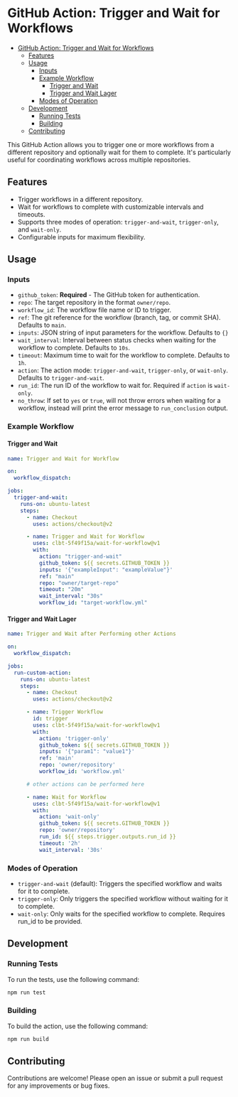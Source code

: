 # GitHub Action: Trigger and Wait for Workflows

- [GitHub Action: Trigger and Wait for Workflows](#github-action-trigger-and-wait-for-workflows)
  - [Features](#features)
  - [Usage](#usage)
    - [Inputs](#inputs)
    - [Example Workflow](#example-workflow)
      - [Trigger and Wait](#trigger-and-wait)
      - [Trigger and Wait Lager](#trigger-and-wait-lager)
    - [Modes of Operation](#modes-of-operation)
  - [Development](#development)
    - [Running Tests](#running-tests)
    - [Building](#building)
  - [Contributing](#contributing)


This GitHub Action allows you to trigger one or more workflows from a different repository and optionally wait for them to complete. It's particularly useful for coordinating workflows across multiple repositories.

## Features

- Trigger workflows in a different repository.
- Wait for workflows to complete with customizable intervals and timeouts.
- Supports three modes of operation: `trigger-and-wait`, `trigger-only`, and `wait-only`.
- Configurable inputs for maximum flexibility.

## Usage

### Inputs

- `github_token`: **Required** - The GitHub token for authentication. 
- `repo`: The target repository in the format `owner/repo`.
- `workflow_id`: The workflow file name or ID to trigger.
- `ref`: The git reference for the workflow (branch, tag, or commit SHA). Defaults to `main`.
- `inputs`: JSON string of input parameters for the workflow. Defaults to `{}`
- `wait_interval`: Interval between status checks when waiting for the workflow to complete. Defaults to `10s`.
- `timeout`: Maximum time to wait for the workflow to complete. Defaults to `1h`.
- `action`: The action mode: `trigger-and-wait`, `trigger-only`, or `wait-only`. Defaults to `trigger-and-wait`.
- `run_id`: The run ID of the workflow to wait for. Required if `action` is `wait-only`.
- `no_throw`: If set to `yes` or `true`, will not throw errors when waiting for a workflow, instead will print the error message to `run_conclusion` output.

### Example Workflow

#### Trigger and Wait

```yaml
name: Trigger and Wait for Workflow

on:
  workflow_dispatch:

jobs:
  trigger-and-wait:
    runs-on: ubuntu-latest
    steps:
      - name: Checkout
        uses: actions/checkout@v2

      - name: Trigger and Wait for Workflow
        uses: clbt-5f49f15a/wait-for-workflow@v1
        with:
          action: "trigger-and-wait"
          github_token: ${{ secrets.GITHUB_TOKEN }}
          inputs: '{"exampleInput": "exampleValue"}'
          ref: "main"
          repo: "owner/target-repo"
          timeout: "20m"
          wait_interval: "30s"
          workflow_id: "target-workflow.yml"
```

#### Trigger and Wait Lager


```yaml
name: Trigger and Wait after Performing other Actions

on:
  workflow_dispatch:

jobs:
  run-custom-action:
    runs-on: ubuntu-latest
    steps:
      - name: Checkout
        uses: actions/checkout@v2

      - name: Trigger Workflow
        id: trigger
        uses: clbt-5f49f15a/wait-for-workflow@v1
        with:
          action: 'trigger-only'
          github_token: ${{ secrets.GITHUB_TOKEN }}
          inputs: '{"param1": "value1"}'
          ref: 'main'
          repo: 'owner/repository'
          workflow_id: 'workflow.yml'

      # other actions can be performed here

      - name: Wait for Workflow
        uses: clbt-5f49f15a/wait-for-workflow@v1
        with:
          action: 'wait-only'
          github_token: ${{ secrets.GITHUB_TOKEN }}
          repo: 'owner/repository'
          run_id: ${{ steps.trigger.outputs.run_id }}
          timeout: '2h'
          wait_interval: '30s'

```

### Modes of Operation

* `trigger-and-wait` (default): Triggers the specified workflow and waits for it to complete.
* `trigger-only`: Only triggers the specified workflow without waiting for it to complete.
* `wait-only`: Only waits for the specified workflow to complete. Requires run_id to be provided.


## Development

### Running Tests

To run the tests, use the following command:

```bash
npm run test
```

### Building

To build the action, use the following command:

```bash
npm run build
```

## Contributing

Contributions are welcome! Please open an issue or submit a pull request for any improvements or bug fixes.
